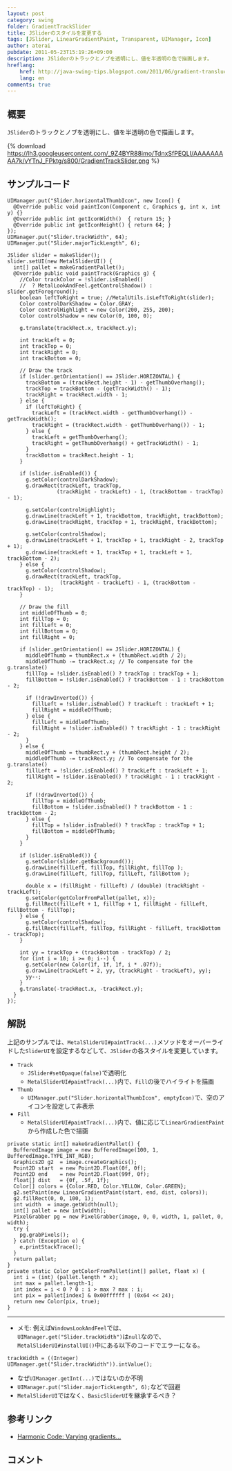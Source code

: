 ```yaml
---
layout: post
category: swing
folder: GradientTrackSlider
title: JSliderのスタイルを変更する
tags: [JSlider, LinearGradientPaint, Transparent, UIManager, Icon]
author: aterai
pubdate: 2011-05-23T15:19:26+09:00
description: JSliderのトラックとノブを透明にし、値を半透明の色で描画します。
hreflang:
    href: http://java-swing-tips.blogspot.com/2011/06/gradient-translucent-track-jslider.html
    lang: en
comments: true
---
```

## 概要
`JSlider`のトラックとノブを透明にし、値を半透明の色で描画します。

{% download https://lh3.googleusercontent.com/_9Z4BYR88imo/TdnxSfPEQLI/AAAAAAAAA7k/vYTnJ_FPktg/s800/GradientTrackSlider.png %}

## サンプルコード
<pre class="prettyprint"><code>UIManager.put("Slider.horizontalThumbIcon", new Icon() {
  @Override public void paintIcon(Component c, Graphics g, int x, int y) {}
  @Override public int getIconWidth()  { return 15; }
  @Override public int getIconHeight() { return 64; }
});
UIManager.put("Slider.trackWidth", 64);
UIManager.put("Slider.majorTickLength", 6);

JSlider slider = makeSlider();
slider.setUI(new MetalSliderUI() {
  int[] pallet = makeGradientPallet();
  @Override public void paintTrack(Graphics g) {
    //Color trackColor = !slider.isEnabled()
    //  ? MetalLookAndFeel.getControlShadow() : slider.getForeground();
    boolean leftToRight = true; //MetalUtils.isLeftToRight(slider);
    Color controlDarkShadow = Color.GRAY;
    Color controlHighlight = new Color(200, 255, 200);
    Color controlShadow = new Color(0, 100, 0);

    g.translate(trackRect.x, trackRect.y);

    int trackLeft = 0;
    int trackTop = 0;
    int trackRight = 0;
    int trackBottom = 0;

    // Draw the track
    if (slider.getOrientation() == JSlider.HORIZONTAL) {
      trackBottom = (trackRect.height - 1) - getThumbOverhang();
      trackTop = trackBottom - (getTrackWidth() - 1);
      trackRight = trackRect.width - 1;
    } else {
      if (leftToRight) {
        trackLeft = (trackRect.width - getThumbOverhang()) - getTrackWidth();
        trackRight = (trackRect.width - getThumbOverhang()) - 1;
      } else {
        trackLeft = getThumbOverhang();
        trackRight = getThumbOverhang() + getTrackWidth() - 1;
      }
      trackBottom = trackRect.height - 1;
    }

    if (slider.isEnabled()) {
      g.setColor(controlDarkShadow);
      g.drawRect(trackLeft, trackTop,
                (trackRight - trackLeft) - 1, (trackBottom - trackTop) - 1);

      g.setColor(controlHighlight);
      g.drawLine(trackLeft + 1, trackBottom, trackRight, trackBottom);
      g.drawLine(trackRight, trackTop + 1, trackRight, trackBottom);

      g.setColor(controlShadow);
      g.drawLine(trackLeft + 1, trackTop + 1, trackRight - 2, trackTop + 1);
      g.drawLine(trackLeft + 1, trackTop + 1, trackLeft + 1, trackBottom - 2);
    } else {
      g.setColor(controlShadow);
      g.drawRect(trackLeft, trackTop,
                 (trackRight - trackLeft) - 1, (trackBottom - trackTop) - 1);
    }

    // Draw the fill
    int middleOfThumb = 0;
    int fillTop = 0;
    int fillLeft = 0;
    int fillBottom = 0;
    int fillRight = 0;

    if (slider.getOrientation() == JSlider.HORIZONTAL) {
      middleOfThumb = thumbRect.x + (thumbRect.width / 2);
      middleOfThumb -= trackRect.x; // To compensate for the g.translate()
      fillTop = !slider.isEnabled() ? trackTop : trackTop + 1;
      fillBottom = !slider.isEnabled() ? trackBottom - 1 : trackBottom - 2;

      if (!drawInverted()) {
        fillLeft = !slider.isEnabled() ? trackLeft : trackLeft + 1;
        fillRight = middleOfThumb;
      } else {
        fillLeft = middleOfThumb;
        fillRight = !slider.isEnabled() ? trackRight - 1 : trackRight - 2;
      }
    } else {
      middleOfThumb = thumbRect.y + (thumbRect.height / 2);
      middleOfThumb -= trackRect.y; // To compensate for the g.translate()
      fillLeft = !slider.isEnabled() ? trackLeft : trackLeft + 1;
      fillRight = !slider.isEnabled() ? trackRight - 1 : trackRight - 2;

      if (!drawInverted()) {
        fillTop = middleOfThumb;
        fillBottom = !slider.isEnabled() ? trackBottom - 1 : trackBottom - 2;
      } else {
        fillTop = !slider.isEnabled() ? trackTop : trackTop + 1;
        fillBottom = middleOfThumb;
      }
    }

    if (slider.isEnabled()) {
      g.setColor(slider.getBackground());
      g.drawLine(fillLeft, fillTop, fillRight, fillTop );
      g.drawLine(fillLeft, fillTop, fillLeft, fillBottom );

      double x = (fillRight - fillLeft) / (double) (trackRight - trackLeft);
      g.setColor(getColorFromPallet(pallet, x));
      g.fillRect(fillLeft + 1, fillTop + 1, fillRight - fillLeft, fillBottom - fillTop);
    } else {
      g.setColor(controlShadow);
      g.fillRect(fillLeft, fillTop, fillRight - fillLeft, trackBottom - trackTop);
    }

    int yy = trackTop + (trackBottom - trackTop) / 2;
    for (int i = 10; i &gt;= 0; i--) {
      g.setColor(new Color(1f, 1f, 1f, i * .07f));
      g.drawLine(trackLeft + 2, yy, (trackRight - trackLeft), yy);
      yy--;
    }
    g.translate(-trackRect.x, -trackRect.y);
  }
});
</code></pre>

## 解説
上記のサンプルでは、`MetalSliderUI#paintTrack(...)`メソッドをオーバーライドした`SliderUI`を設定するなどして、`JSlider`の各スタイルを変更しています。

- `Track`
    - `JSlider#setOpaque(false)`で透明化
    - `MetalSliderUI#paintTrack(...)`内で、`Fill`の後でハイライトを描画
- `Thumb`
    - `UIManager.put("Slider.horizontalThumbIcon", emptyIcon)`で、空のアイコンを設定して非表示
- `Fill`
    - `MetalSliderUI#paintTrack(...)`内で、値に応じて`LinearGradientPaint`から作成した色で描画

<!-- dummy comment line for breaking list -->

<pre class="prettyprint"><code>private static int[] makeGradientPallet() {
  BufferedImage image = new BufferedImage(100, 1, BufferedImage.TYPE_INT_RGB);
  Graphics2D g2  = image.createGraphics();
  Point2D start  = new Point2D.Float(0f, 0f);
  Point2D end    = new Point2D.Float(99f, 0f);
  float[] dist   = {0f, .5f, 1f};
  Color[] colors = {Color.RED, Color.YELLOW, Color.GREEN};
  g2.setPaint(new LinearGradientPaint(start, end, dist, colors));
  g2.fillRect(0, 0, 100, 1);
  int width  = image.getWidth(null);
  int[] pallet = new int[width];
  PixelGrabber pg = new PixelGrabber(image, 0, 0, width, 1, pallet, 0, width);
  try {
    pg.grabPixels();
  } catch (Exception e) {
    e.printStackTrace();
  }
  return pallet;
}
private static Color getColorFromPallet(int[] pallet, float x) {
  int i = (int) (pallet.length * x);
  int max = pallet.length-1;
  int index = i &lt; 0 ? 0 : i &gt; max ? max : i;
  int pix = pallet[index] &amp; 0x00ffffff | (0x64 &lt;&lt; 24);
  return new Color(pix, true);
}
</code></pre>

- - - -
- メモ: 例えば`WindowsLookAndFeel`では、`UIManager.get("Slider.trackWidth")`は`null`なので、`MetalSliderUI#installUI()`中にある以下のコードでエラーになる。

<!-- dummy comment line for breaking list -->

<pre class="prettyprint"><code>trackWidth = ((Integer) UIManager.get("Slider.trackWidth")).intValue();
</code></pre>

- なぜ`UIManager.getInt(...)`ではないのか不明
- `UIManager.put("Slider.majorTickLength", 6);`などで回避
- `MetalSliderUI`ではなく、`BasicSliderUI`を継承するぺき？

<!-- dummy comment line for breaking list -->

## 参考リンク
- [Harmonic Code: Varying gradients...](http://harmoniccode.blogspot.com/2011/05/varying-gradients.html)

<!-- dummy comment line for breaking list -->

## コメント
